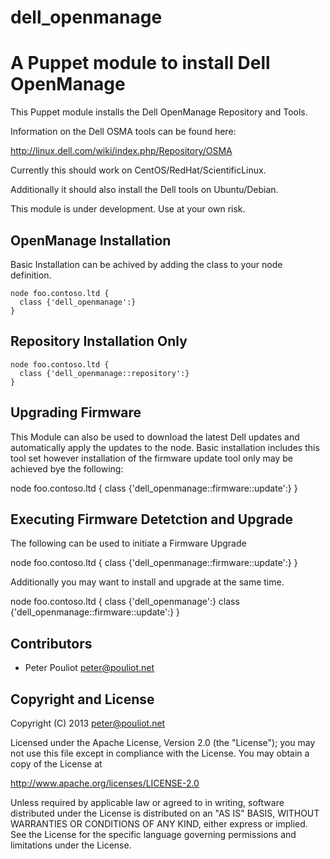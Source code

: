 dell_openmanage
========

A Puppet module to install Dell OpenManage 
============================================================================

This Puppet module installs the Dell OpenManage Repository and Tools.

Information on the Dell OSMA tools can be found here:

  http://linux.dell.com/wiki/index.php/Repository/OSMA

Currently this should work on CentOS/RedHat/ScientificLinux.

Additionally it should also install the Dell tools on Ubuntu/Debian.

This module is under development.   Use at your own risk.

OpenManage Installation
------------
Basic Installation can be achived by adding the class to your node definition.


    node foo.contoso.ltd {
      class {'dell_openmanage':}
    }

Repository Installation Only
----------------------------

    node foo.contoso.ltd {
      class {'dell_openmanage::repository':}
    }

Upgrading Firmware
------------------
This Module can also be used to download the latest Dell updates and automatically
apply the updates to the node.  Basic installation includes this tool set however
installation of the firmware update tool only may be achieved bye the following:

   
   node foo.contoso.ltd {
     class {'dell_openmanage::firmware::update':}
   }

Executing Firmware Detetction and Upgrade
-----------------------------------------
The following can be used to initiate a Firmware Upgrade

   node foo.contoso.ltd {
     class {'dell_openmanage::firmware::update':}
   }


Additionally you may want to install and upgrade at the same time.

   node foo.contoso.ltd {
     class {'dell_openmanage':}
     class {'dell_openmanage::firmware::update':}
   }



Contributors
------------

 * Peter Pouliot <peter@pouliot.net>

Copyright and License
---------------------

Copyright (C) 2013 peter@pouliot.net

Licensed under the Apache License, Version 2.0 (the "License");
you may not use this file except in compliance with the License.
You may obtain a copy of the License at

  http://www.apache.org/licenses/LICENSE-2.0

Unless required by applicable law or agreed to in writing, software
distributed under the License is distributed on an "AS IS" BASIS,
WITHOUT WARRANTIES OR CONDITIONS OF ANY KIND, either express or implied.
See the License for the specific language governing permissions and
limitations under the License.
